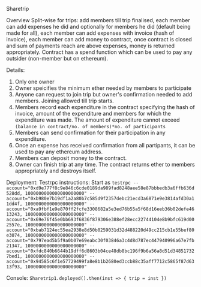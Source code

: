 Sharetrip

Overview
Split-wise for trips: add members till trip finalised, each member can add expenses he did and optionally for members he did (default being made for all), each member can add expenses with invoice (hash of invoice), each member can add money to contract, once contract is closed and sum of payments reach are above expenses, money is returned appropriately. Contract has a spend function which can be used to pay any outsider (non-member but on ethereum).

Details:
1. Only one owner
2. Owner speicifies the minimum ether needed by members to participate
3. Anyone can request to join trip but owner's confirmation needed to add members. Joining allowed till trip starts.
4. Members record each expenditure in the contract specifying the hash of invoice, amount of the expenditure and members for which the expenditure was made. The amount of expenditure cannot exceed `(balance in contract/no. of members)*no. of participants`
5. Members can send confirmation for their participation in any expenditure.
6. Once an expense has received confirmation from all partipants, it can be used to pay any ethereum address.
7. Members can deposit money to the contract.
8. Owner can finish trip at any time. The contract returns ether to members appropriately and destroys itself.


Deployment:
Testrpc instructions:
Start as `testrpc --account="0xd9e777f8c9e846c6cde0189da989fad8248aee58e87bbbedb3a6ffb636d528dd, 1000000000000000000000" --account="0xb980e7b19df1a2a80b7c585d9f2357debc21ecd3a6871e9e3814afd30a11dd4f, 1000000000000000000000" --account="0xa9fbf1e9e870ff2fcfe3308682a5e3ed76b55a5f68d16eeb36b02defe4613243, 1000000000000000000000" --account="0x69e76f45e0bb693f6836f879306e388ef28ecc22744104e8b9bfc619d002557e, 1000000000000000000000" --account="0xbab7124ec55ea2938e8d50b0259031d32d488220d49cc215cb1e55bef80e3074, 1000000000000000000000" --account="0x797ead5b5f9a0b07e69eabc30f03846a3c4d8d787ec447940996a67e7fb21347, 1000000000000000000000" --account="0xfdc840b6644b19dff6d8603b04ce48db8bc196f9b6a56a8d51d348517327bed1, 1000000000000000000000" --account="0x94585c6f1e57729499fa8e8b1b2680ed3ccb88c35aff7712c5865f87d6313f93, 1000000000000000000000"`

Console:
`Sharetrip1.deployed().then(inst => { trip = inst })`
